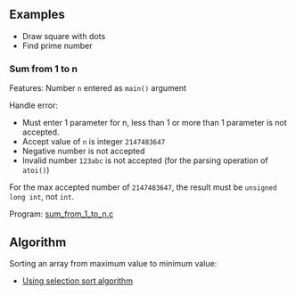 ## Examples

- Draw square with dots
- Find prime number

### Sum from 1 to n

Features: Number ``n`` entered as ``main()`` argument

Handle error:

* Must enter 1 parameter for n, less than 1 or more than 1 parameter is not accepted.
* Accept value of ``n`` is integer ``2147483647``
* Negative number is not accepted
* Invalid number ``123abc`` is not accepted (for the parsing operation of ``atoi()``)

For the max accepted number of ``2147483647``, the result must be ``unsigned long int``, not ``int``.

Program: [sum_from_1_to_n.c](https://github.com/TranPhucVinh/C/blob/master/Introduction/Examples/sum_from_1_to_n.c)

## Algorithm

Sorting an array from maximum value to minimum value:

* [Using selection sort algorithm](selection_sort.c)